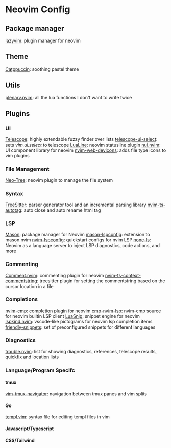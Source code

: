 # Neovim Config

## Package manager

[lazyvim](https://github.com/folke/lazy.nvim): plugin manager for neovim

## Theme

[Catppuccin](https://github.com/catppuccin/nvim): soothing pastel theme

## Utils

[plenary.nvim](https://github.com/nvim-lua/plenary.nvim): all the lua functions I don't want to write twice

## Plugins

### UI

[Telescope](https://github.com/nvim-telescope/telescope.nvim): highly extendable fuzzy finder over lists
[telescope-ui-select](https://github.com/nvim-telescope/telescope-ui-select.nvim): sets _vim.ui.select_ to telescope
[LuaLine](https://github.com/nvim-lualine/lualine.nvim): neovim statusline plugin
[nui.nvim](https://github.com/MunifTanjim/nui.nvim): UI component library for neovim
[nvim-web-devicons](https://github.com/ryanoasis/vim-devicons): adds file type icons to vim plugins

### File Management

[Neo-Tree](https://github.com/nvim-neo-tree/neo-tree.nvim): neovim plugin to manage the file system

### Syntax

[TreeSitter](https://github.com/nvim-treesitter/nvim-treesitter): parser generator tool and an incremental parsing library
[nvim-ts-autotag](https://github.com/windwp/nvim-ts-autotag): auto close and auto rename html tag

### LSP

[Mason](https://github.com/williamboman/mason.nvim): package manager for Neovim
[mason-lspconfig](https://github.com/williamboman/mason-lspconfig.nvim): extension to mason.nvim
[nvim-lspconfig](https://github.com/neovim/nvim-lspconfig): quickstart configs for nvim LSP
[none-ls](https://github.com/nvimtools/none-ls.nvim): Neovim as a language server to inject LSP diagnostics, code actions, and more

### Commenting

[Comment.nvim](https://github.com/numToStr/Comment.nvim): commenting plugin for neovim
[nvim-ts-context-commentstring](https://github.com/JoosepAlviste/nvim-ts-context-commentstring): treesitter plugin for setting the commentstring based on the cursor location in a file

### Completions

[nvim-cmp](https://github.com/hrsh7th/nvim-cmp): completion plugin for neovim
[cmp-nvim-lsp](https://github.com/hrsh7th/cmp-nvim-lsp): nvim-cmp source for neovim builtin LSP client
[LuaSnip](https://github.com/L3MON4D3/LuaSnip): snippet engine for neovim
[lspkind.nvim](https://github.com/onsails/lspkind.nvim): vscode-like pictograms for neovim lsp completion items
[friendly-snippets](https://github.com/rafamadriz/friendly-snippets): set of preconfigured snippets for different languages

### Diagnostics

[trouble.nvim](https://github.com/folke/trouble.nvim): list for showing diagnostics, references, telescope results, quickfix and location lists

### Language/Program Specifc

#### tmux

[vim-tmux-navigator](https://github.com/christoomey/vim-tmux-navigator): navigation between tmux panes and vim splits

#### Go

[templ.vim](https://github.com/joerdav/templ.vim): syntax file for editing templ files in vim

#### Javascript/Typescript

#### CSS/Tailwind
